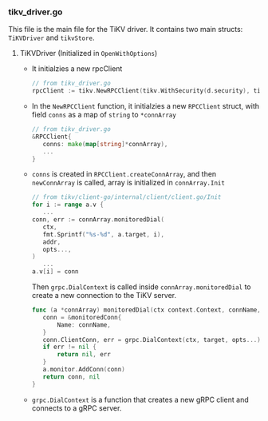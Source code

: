 ### tikv_driver.go

This file is the main file for the TiKV driver. It contains two main structs: `TiKVDriver` and `tikvStore`.

1. TiKVDriver (Initialized in `OpenWithOptions`)

   - It initialzies a new rpcClient
     ```go
     // from tikv_driver.go
     rpcClient := tikv.NewRPCClient(tikv.WithSecurity(d.security), tikv.WithCodec(codec))
     ```
   - In the `NewRPCClient` function, it initialzies a new `RPCClient` struct, with field `conns` as a map of `string` to `*connArray`

     ```go
     // from tikv_driver.go
     &RPCClient{
        conns: make(map[string]*connArray),
        ...
     }
     ```

   - `conns` is created in `RPCClient.createConnArray`, and then `newConnArray` is called, array is initialized in `connArray.Init`

     ```go
     // from tikv/client-go/internal/client/client.go/Init
     for i := range a.v {
        ...
     conn, err := connArray.monitoredDial(
     	ctx,
     	fmt.Sprintf("%s-%d", a.target, i),
     	addr,
     	opts...,
     )
        ...
     a.v[i] = conn
     ```

     Then `grpc.DialContext` is called inside `connArray.monitoredDial` to create a new connection to the TiKV server.

     ```go
     func (a *connArray) monitoredDial(ctx context.Context, connName, target string, opts ...grpc.DialOption) (conn *monitoredConn, err error) {
        conn = &monitoredConn{
            Name: connName,
        }
        conn.ClientConn, err = grpc.DialContext(ctx, target, opts...)
        if err != nil {
            return nil, err
        }
        a.monitor.AddConn(conn)
        return conn, nil
     }
     ```

   - `grpc.DialContext` is a function that creates a new gRPC client and connects to a gRPC server.
